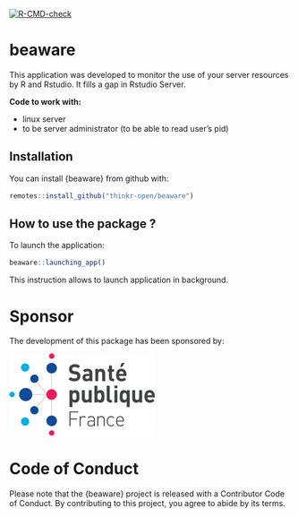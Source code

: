 
<!-- README.md is generated from README.Rmd. Please edit that file -->
<!-- badges: start -->

[![R-CMD-check](https://github.com/ThinkR-open/beaware/workflows/R-CMD-check/badge.svg)](https://github.com/ThinkR-open/beaware/actions)
<!-- badges: end -->

# beaware

This application was developed to monitor the use of your server
resources by R and Rstudio. It fills a gap in Rstudio Server.

**Code to work with:**

-   linux server
-   to be server administrator (to be able to read user’s pid)

## Installation

You can install {beaware} from github with:

``` r
remotes::install_github("thinkr-open/beaware")
```

## How to use the package ?

To launch the application:

``` r
beaware::launching_app()
```

This instruction allows to launch application in background.

# Sponsor

The development of this package has been sponsored by:

<a href = "https://https://www.santepubliquefrance.fr//"><img src = "inst/langfr-260px-Sante-publique-France-logo.svg.png"></img></a>

# Code of Conduct

Please note that the {beaware} project is released with a Contributor
Code of Conduct. By contributing to this project, you agree to abide by
its terms.
